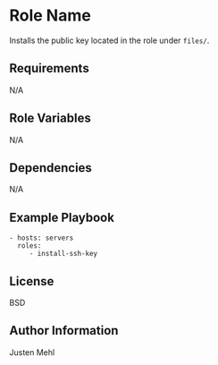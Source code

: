 Role Name
=========

Installs the public key located in the role under `files/`. 

Requirements
------------

N/A

Role Variables
--------------

N/A

Dependencies
------------

N/A

Example Playbook
----------------

    - hosts: servers
      roles:
         - install-ssh-key

License
-------

BSD

Author Information
------------------

Justen Mehl
